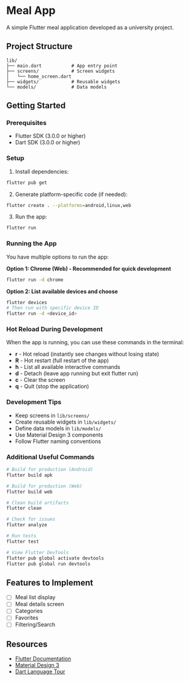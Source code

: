 # Meal App

A simple Flutter meal application developed as a university project.

## Project Structure

```
lib/
├── main.dart           # App entry point
├── screens/            # Screen widgets
│   └── home_screen.dart
├── widgets/            # Reusable widgets
└── models/             # Data models
```

## Getting Started

### Prerequisites

- Flutter SDK (3.0.0 or higher)
- Dart SDK (3.0.0 or higher)

### Setup

1. Install dependencies:
```bash
flutter pub get
```

2. Generate platform-specific code (if needed):
```bash
flutter create . --platforms=android,linux,web
```

3. Run the app:
```bash
flutter run
```

### Running the App

You have multiple options to run the app:

**Option 1: Chrome (Web) - Recommended for quick development**
```bash
flutter run -d chrome
```

**Option 2: List available devices and choose**
```bash
flutter devices
# Then run with specific device ID
flutter run -d <device_id>
```

### Hot Reload During Development

When the app is running, you can use these commands in the terminal:

- **r** - Hot reload (instantly see changes without losing state)
- **R** - Hot restart (full restart of the app)
- **h** - List all available interactive commands
- **d** - Detach (leave app running but exit flutter run)
- **c** - Clear the screen
- **q** - Quit (stop the application)

### Development Tips

- Keep screens in `lib/screens/`
- Create reusable widgets in `lib/widgets/`
- Define data models in `lib/models/`
- Use Material Design 3 components
- Follow Flutter naming conventions

### Additional Useful Commands

```bash
# Build for production (Android)
flutter build apk

# Build for production (Web)
flutter build web

# Clean build artifacts
flutter clean

# Check for issues
flutter analyze

# Run tests
flutter test

# View Flutter DevTools
flutter pub global activate devtools
flutter pub global run devtools
```

## Features to Implement

- [ ] Meal list display
- [ ] Meal details screen
- [ ] Categories
- [ ] Favorites
- [ ] Filtering/Search

## Resources

- [Flutter Documentation](https://docs.flutter.dev/)
- [Material Design 3](https://m3.material.io/)
- [Dart Language Tour](https://dart.dev/guides/language/language-tour)

